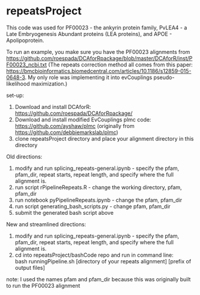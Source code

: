 # repeatsProject

This code was used for PF00023 - the ankyrin protein family, PvLEA4 - a Late Embryogenesis Abundant proteins (LEA proteins), and APOE - Apolipoprotein. 

To run an example, you make sure you have the PF00023 alignments from https://github.com/roespada/DCAforRpackage/blob/master/DCAforR/inst/PF00023_ncbi.txt (The repeats correction method all comes from this paper: https://bmcbioinformatics.biomedcentral.com/articles/10.1186/s12859-015-0648-3. My only role was implementing it into evCouplings pseudo-likelihood maximization.)

set-up:
1) Download and install DCAforR:
https://github.com/roespada/DCAforRpackage/
2) Download and install modified EvCouplings plmc code: https://github.com/ayshaw/plmc (originally from https://github.com/debbiemarkslab/plmc)
3) clone repeatsProject directory and place your alignment directory in this directory

Old directions:
1) modify and run splicing_repeats-general.ipynb - specify the pfam, pfam_dir, repeat starts, repeat length, and specify where the full alignment is.
2) run script rPipelineRepeats.R - change the working directory, pfam, pfam_dir
3) run notebook pyPipelineRepeats.ipynb - change the pfam, pfam_dir
4) run script generating_bash_scripts.py - change pfam, pfam_dir
5) submit the generated bash script above

New and streamlined directions:
1) modify and run splicing_repeats-general.ipynb - specify the pfam, pfam_dir, repeat starts, repeat length, and specify where the full alignment is.
2) cd into repeatsProject/bashCode repo and run in command line: <br>
bash runningPipeline.sh [directory of your repeats alignment] [prefix of output files]

note: I used the names pfam and pfam_dir because this was originally built to run the PF00023 alignment
